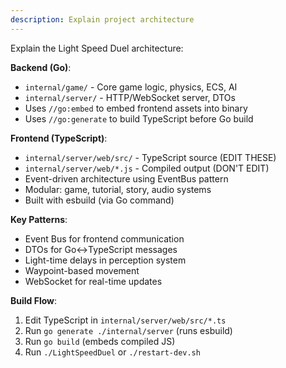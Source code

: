 ```yaml
---
description: Explain project architecture
---
```


Explain the Light Speed Duel architecture:

**Backend (Go)**:
- `internal/game/` - Core game logic, physics, ECS, AI
- `internal/server/` - HTTP/WebSocket server, DTOs
- Uses `//go:embed` to embed frontend assets into binary
- Uses `//go:generate` to build TypeScript before Go build

**Frontend (TypeScript)**:
- `internal/server/web/src/` - TypeScript source (EDIT THESE)
- `internal/server/web/*.js` - Compiled output (DON'T EDIT)
- Event-driven architecture using EventBus pattern
- Modular: game, tutorial, story, audio systems
- Built with esbuild (via Go command)

**Key Patterns**:
- Event Bus for frontend communication
- DTOs for Go↔TypeScript messages
- Light-time delays in perception system
- Waypoint-based movement
- WebSocket for real-time updates

**Build Flow**:
1. Edit TypeScript in `internal/server/web/src/*.ts`
2. Run `go generate ./internal/server` (runs esbuild)
3. Run `go build` (embeds compiled JS)
4. Run `./LightSpeedDuel` or `./restart-dev.sh`
